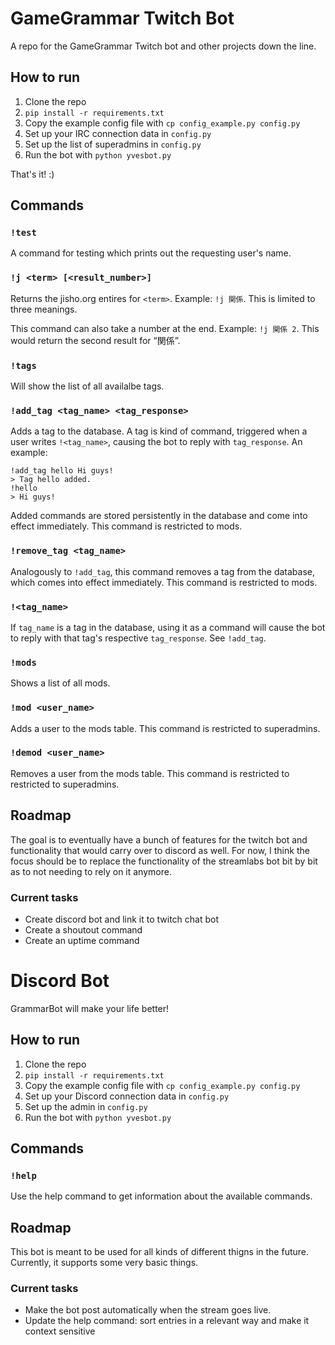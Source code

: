 # GameGrammar Twitch Bot

A repo for the GameGrammar Twitch bot and other projects down the line.

## How to run

1. Clone the repo
2. `pip install -r requirements.txt`
3. Copy the example config file with `cp config_example.py config.py`
4. Set up your IRC connection data in `config.py`
5. Set up the list of superadmins in `config.py`
6. Run the bot with `python yvesbot.py`

That's it! :)

## Commands

### `!test`

A command for testing which prints out the requesting user's name.

### `!j <term> [<result_number>]`

Returns the jisho.org entires for `<term>`. Example: `!j 関係`.
This is limited to three meanings.

This command can also take a number at the end. Example: `!j 関係 2`.
This would return the second result for “関係”.

### `!tags`

Will show the list of all availalbe tags.

### `!add_tag <tag_name> <tag_response>`

Adds a tag to the database. A tag is kind of command, triggered when a user writes `!<tag_name>`,
causing the bot to reply with `tag_response`. An example:

```
!add_tag hello Hi guys!
> Tag hello added.
!hello
> Hi guys!
```

Added commands are stored persistently in the database and come into effect immediately.
This command is restricted to mods.

### `!remove_tag <tag_name>`

Analogously to `!add_tag`, this command removes a tag from the database, which comes into
effect immediately. This command is restricted to mods.

### `!<tag_name>`

If `tag_name` is a tag in the database, using it as a command will cause the bot to reply with
that tag's respective `tag_response`. See `!add_tag`.

### `!mods`

Shows a list of all mods.

### `!mod <user_name>`

Adds a user to the mods table. This command is restricted to superadmins.

### `!demod <user_name>`

Removes a user from the mods table. This command is restricted to restricted to superadmins.

## Roadmap

The goal is to eventually have a bunch of features for the twitch bot and functionality that would carry over to discord as well. For now, I think the focus should be to replace the functionality of the streamlabs bot bit by bit as to not needing to rely on it anymore.

### Current tasks

* Create discord bot and link it to twitch chat bot
* Create a shoutout command
* Create an uptime command

# Discord Bot

GrammarBot will make your life better!

## How to run

1. Clone the repo
2. `pip install -r requirements.txt`
3. Copy the example config file with `cp config_example.py config.py`
4. Set up your Discord connection data in `config.py`
5. Set up the admin in `config.py`
6. Run the bot with `python yvesbot.py`

## Commands

### `!help`

Use the help command to get information about the available commands.

## Roadmap

This bot is meant to be used for all kinds of different thigns in the future. Currently, it supports some very basic things. 

### Current tasks
 
* Make the bot post automatically when the stream goes live.
* Update the help command: sort entries in a relevant way and make it context sensitive

